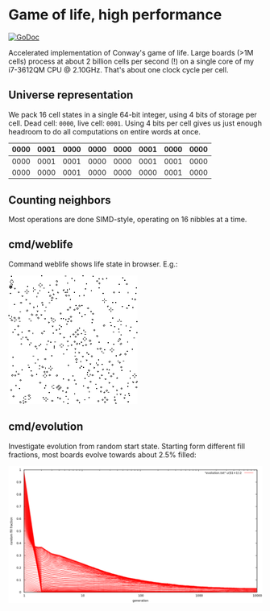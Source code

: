 # Game of life, high performance
[![GoDoc](https://godoc.org/github.com/barnex/life?status.svg)](https://godoc.org/github.com/barnex/life) 

Accelerated implementation of Conway's game of life. Large boards (>1M cells) process at about 2 billion cells per second (!) on a single core of my i7-3612QM CPU @ 2.10GHz.
That's about one clock cycle per cell.

## Universe representation

We pack 16 cell states in a single 64-bit integer, using 4 bits of storage per cell. Dead cell: `0000`, live cell: `0001`. Using 4 bits per cell gives us just enough headroom to do all computations on entire words at once.

|0000|0001|0000|0000|0000|0001|0000|0000|
|----|----|----|----|----|----|----|----|
|0000|0001|0001|0000|0000|0001|0001|0000|
|0000|0000|0001|0000|0000|0000|0001|0000|

## Counting neighbors



Most operations are done SIMD-style, operating on 16 nibbles at a time. 


## cmd/weblife
Command weblife shows life state in browser. E.g.:

![fig](img.png)

## cmd/evolution
Investigate evolution from random start state. Starting form different fill fractions, most boards evolve towards about 2.5% filled:

![fig](evolution.png)


